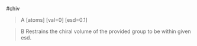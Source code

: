 #chiv

>A [atoms] [val=0] [esd=0.1]

>B Restrains the chiral volume of the provided group to be within given esd.
